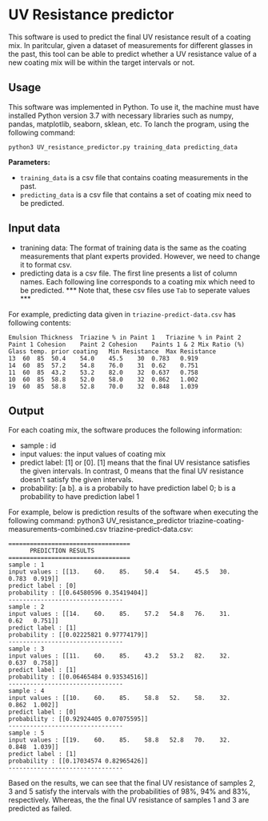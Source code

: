 # UV Resistance predictor
This software is used to predict the final UV resistance result of a coating mix.
In paritcular, given a dataset of measurements for different glasses in the past, this tool can be able to predict whether a UV resistance value of a new coating mix will be within the target intervals or not.

## Usage
This software was implemented in Python. To use it, the machine must have installed Python version 3.7 with necessary libraries such as numpy, pandas, matplotlib, seaborn, sklean, etc. To lanch the program, using the following command:

    python3 UV_resistance_predictor.py training_data predicting_data
**Parameters:**
- `training_data` is a csv file that contains coating measurements in the past.
- `predicting_data` is a csv file that contains a set of coating mix need to be predicted.

## Input data
- tranining data: The format of training data is the same as the coating measurements that plant experts provided. However, we need to change it to format csv.
- predicting data is a csv file. The first line presents a list of column names. Each following line corresponds to a coating mix which need to be predicted. *** Note that, these csv files use `Tab` to seperate values ***

For example, predicting data given in `triazine-predict-data.csv` has following contents:

	Emulsion Thickness	Triazine % in Paint 1	Triazine % in Paint 2	Paint 1 Cohesion	Paint 2 Cohesion	Paints 1 & 2 Mix Ratio (%)	Glass temp. prior coating	Min Resistance	Max Resistance
	13	60	85	50.4	54.0	45.5	30	0.783	0.919
	14	60	85	57.2	54.8	76.0	31	0.62	0.751
	11	60	85	43.2	53.2	82.0	32	0.637	0.758
	10	60	85	58.8	52.0	58.0	32	0.862	1.002
	19	60	85	58.8	52.8	70.0	32	0.848	1.039

## Output 
For each coating mix, the software produces the following information:
- sample : id
- input values: the input values of coating mix
- predict label: [1] or [0]. [1] means that the final UV resistance satisfies the given intervals. In contrast, 0 means that the final UV resistance doesn't satisfy the given intervals.
- probability: [a b]. a is a probabily to have prediction label 0; b is a probability to have prediction label 1

For example, below is prediction results of the software when executing the following command:
python3 UV_resistance_predictor triazine-coating-measurements-combined.csv triazine-predict-data.csv:

	==================================
	      PREDICTION RESULTS        
	==================================
	sample : 1
	input values : [[13.    60.    85.    50.4   54.    45.5   30.     0.783  0.919]]
	predict label : [0]
	probability : [[0.64580596 0.35419404]]
	--------------------------------
	sample : 2
	input values : [[14.    60.    85.    57.2   54.8   76.    31.     0.62   0.751]]
	predict label : [1]
	probability : [[0.02225821 0.97774179]]
	--------------------------------
	sample : 3
	input values : [[11.    60.    85.    43.2   53.2   82.    32.     0.637  0.758]]
	predict label : [1]
	probability : [[0.06465484 0.93534516]]
	--------------------------------
	sample : 4
	input values : [[10.    60.    85.    58.8   52.    58.    32.     0.862  1.002]]
	predict label : [0]
	probability : [[0.92924405 0.07075595]]
	--------------------------------
	sample : 5
	input values : [[19.    60.    85.    58.8   52.8   70.    32.     0.848  1.039]]
	predict label : [1]
	probability : [[0.17034574 0.82965426]]
	--------------------------------
	

Based on the results, we can see that the final UV resistance of samples 2, 3 and 5 satisfy the intervals with the probabilities of 98%, 94% and 83%, respectively. Whereas, the the final UV resistance of samples 1 and 3 are predicted as failed.
